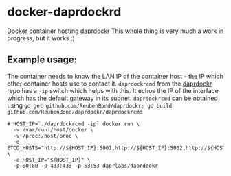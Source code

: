 docker-daprdockrd
=================

Docker container hosting [daprdockr](https://github.com/ReubenBond/daprdockr)
This whole thing is very much a work in progress, but it works :)

## Example usage: 

The container needs to know the LAN IP of the container host - the IP which other container hosts use to contact it.
`daprdockrcmd` from the [daprdockr](https://github.com/ReubenBond/daprdockr) repo has a `-ip` switch which helps with this. It echos the IP of the interface which has the default gateway in its subnet.
`daprdockrcmd` can be obtained using `go get github.com/ReubenBond/daprdockr; go build github.com/ReubenBond/daprdockr/daprdockrcmd`

```
# HOST_IP=`./daprdockrcmd -ip` docker run \
  -v /var/run:/host/docker \
  -v /proc:/host/proc \
  -e ETCD_HOSTS="http://${HOST_IP}:5001,http://${HOST_IP}:5002,http://${HOST_IP}:5003" \
  -e HOST_IP="${HOST_IP}" \
  -p 80:80 -p 433:433 -p 53:53 daprlabs/daprdockr
```

